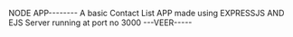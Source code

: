 NODE APP--------
A basic Contact List APP made using EXPRESSJS AND EJS
Server running at port no 3000
---VEER-----
